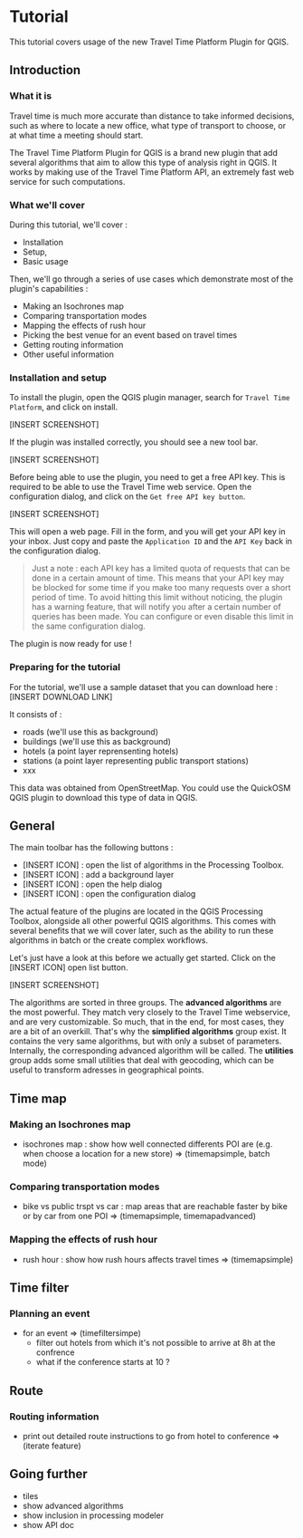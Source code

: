 # Tutorial

This tutorial covers usage of the new Travel Time Platform Plugin for QGIS.

## Introduction

### What it is

Travel time is much more accurate than distance to take informed decisions, such as where to locate a new office, what type of transport to choose, or at what time a meeting should start.

The Travel Time Platform Plugin for QGIS is a brand new plugin that add several algorithms that aim to allow this type of analysis right in QGIS. It works by making use of the Travel Time Platform API, an extremely fast web service for such computations.

### What we'll cover

During this tutorial, we'll cover :
- Installation
- Setup,
- Basic usage

Then, we'll go through a series of use cases which demonstrate most of the plugin's capabilities :
- Making an Isochrones map
- Comparing transportation modes
- Mapping the effects of rush hour
- Picking the best venue for an event based on travel times
- Getting routing information
- Other useful information

### Installation and setup

To install the plugin, open the QGIS plugin manager, search for `Travel Time Platform`, and click on install.

[INSERT SCREENSHOT]

If the plugin was installed correctly, you should see a new tool bar.

[INSERT SCREENSHOT]

Before being able to use the plugin, you need to get a free API key. This is required to be able to use the Travel Time web service. Open the configuration dialog, and click on the `Get free API key button`.

[INSERT SCREENSHOT]

This will open a web page. Fill in the form, and you will get your API key in your inbox. Just copy and paste the `Application ID` and the `API Key` back in the configuration dialog.

> Just a note : each API key has a limited quota of requests that can be done in a certain amount of time. This means that your API key may be blocked for some time if you make too many requests over a short period of time. To avoid hitting this limit without noticing, the plugin has a warning feature, that will notify you after a certain number of queries has been made. You can configure or even disable this limit in the same configuration dialog.

The plugin is now ready for use !


### Preparing for the tutorial

For the tutorial, we'll use a sample dataset that you can download here : [INSERT DOWNLOAD LINK]

It consists of :
- roads (we'll use this as background)
- buildings (we'll use this as background)
- hotels (a point layer reprensenting hotels)
- stations (a point layer representing public transport stations)
- xxx

This data was obtained from OpenStreetMap. You could use the QuickOSM QGIS plugin to download this type of data in QGIS.

## General

The main toolbar has the following buttons :

- [INSERT ICON] : open the list of algorithms in the Processing Toolbox.
- [INSERT ICON] : add a background layer
- [INSERT ICON] : open the help dialog
- [INSERT ICON] : open the configuration dialog

The actual feature of the plugins are located in the QGIS Processing Toolbox, alongside all other powerful QGIS algorithms. This comes with several benefits that we will cover later, such as the ability to run these algorithms in batch or the create complex workflows.

Let's just have a look at this before we actually get started. Click on the [INSERT ICON] open list button.

[INSERT SCREENSHOT]

The algorithms are sorted in three groups. The **advanced algorithms** are the most powerful. They match very closely to the Travel Time webservice, and are very customizable. So much, that in the end, for most cases, they are a bit of an overkill.  That's why the **simplified algorithms** group exist. It contains the very same algorithms, but with only a subset of parameters. Internally, the corresponding advanced algorithm will be called. The **utilities** group adds some small utilities that deal with geocoding, which can be useful to transform adresses in geographical points.

## Time map

### Making an Isochrones map

- isochrones map : show how well connected differents POI are (e.g. when choose a location for a new store) => (timemapsimple, batch mode)

### Comparing transportation modes

- bike vs public trspt vs car : map areas that are reachable faster by bike or by car from one POI => (timemapsimple, timemapadvanced)

### Mapping the effects of rush hour

- rush hour : show how rush hours affects travel times => (timemapsimple)

## Time filter

### Planning an event
- for an event => (timefiltersimpe)
  - filter out hotels from which it's not possible to arrive at 8h at the confrence
  - what if the conference starts at 10 ?

## Route

### Routing information

- print out detailed route instructions to go from hotel to conference => (iterate feature)

## Going further

- tiles
- show advanced algorithms
- show inclusion in processing modeler
- show API doc
